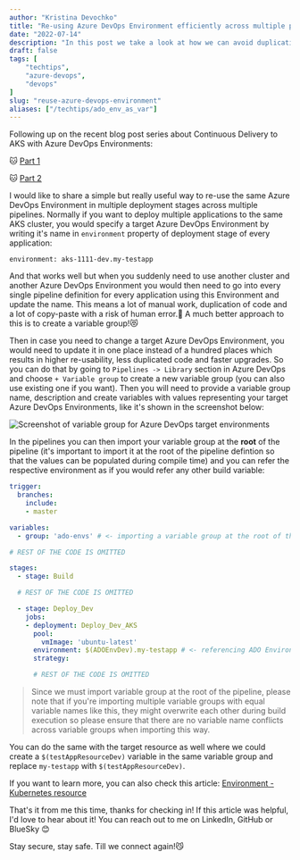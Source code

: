 ```yaml
---
author: "Kristina Devochko"
title: "Re-using Azure DevOps Environment efficiently across multiple pipelines"
date: "2022-07-14"
description: "In this post we take a look at how we can avoid duplication and re-use Azure DevOps Environment across multiple pipelines with variable groups."
draft: false
tags: [
    "techtips",
    "azure-devops",
    "devops"
]
slug: "reuse-azure-devops-environment"
aliases: ["/techtips/ado_env_as_var"]
---
```


Following up on the recent blog post series about Continuous Delivery to AKS with Azure DevOps Environments:

🐱 [Part 1](https://kristhecodingunicorn.com/post/cd-to-aks-with-azure-devops-environments-part-one)

🐱 [Part 2](https://kristhecodingunicorn.com/post/cd-to-aks-with-azure-devops-environments-part-two)

I would like to share a simple but really useful way to re-use the same Azure DevOps Environment in multiple deployment stages across multiple pipelines. Normally if you want to deploy multiple applications to the same AKS cluster, you would specify a target Azure DevOps Environment by writing it\'s name in ```environment``` property of deployment stage of every application:

```environment: aks-1111-dev.my-testapp```

And that works well but when you suddenly need to use another cluster and another Azure DevOps Environment you would then need to go into every single pipeline definition for every application using this Environment and update the name. This means a lot of manual work, duplication of code and a lot of copy-paste with a risk of human error.😤 A much better approach to this is to create a variable group!😻

Then in case you need to change a target Azure DevOps Environment, you would need to update it in one place instead of a hundred places which results in higher re-usability, less duplicated code and faster upgrades. So you can do that by going to ```Pipelines -> Library``` section in Azure DevOps and choose ```+ Variable group``` to create a new variable group (you can also use existing one if you want). Then you will need to provide a variable group name, description and create variables with values representing your target Azure DevOps Environments, like it\'s shown in the screenshot below:

![Screenshot of variable group for Azure DevOps target environments](../../images/tech_tips/ado_env_vargroup.png)

In the pipelines you can then import your variable group at the **root** of the pipeline (it\'s important to import it at the root of the pipeline defintion so that the values can be populated during compile time) and you can refer the respective environment as if you would refer any other build variable:

``` yaml
trigger:
  branches:
    include:
    - master

variables:
  - group: 'ado-envs' # <- importing a variable group at the root of the pipeline definition

# REST OF THE CODE IS OMITTED

stages:
  - stage: Build

  # REST OF THE CODE IS OMITTED

  - stage: Deploy_Dev
    jobs:
    - deployment: Deploy_Dev_AKS
      pool:
        vmImage: 'ubuntu-latest'
      environment: $(ADOEnvDev).my-testapp # <- referencing ADO Environment as regular variable
      strategy:

      # REST OF THE CODE IS OMITTED
```

> Since we must import variable group at the root of the pipeline, please note that if you\'re importing multiple variable groups with equal variable names like this, they might overwrite each other during build execution so please ensure that there are no variable name conflicts across variable groups when importing this way.

You can do the same with the target resource as well where we could create a ```$(testAppResourceDev)``` variable in the same variable group and replace ```my-testapp``` with ```$(testAppResourceDev)```.

If you want to learn more, you can also check this article: [Environment - Kubernetes resource](https://docs.microsoft.com/en-us/azure/devops/pipelines/process/environments-kubernetes?view=azure-devops)

That's it from me this time, thanks for checking in!
If this article was helpful, I'd love to hear about it! You can reach out to me on LinkedIn, GitHub or BlueSky 😊

Stay secure, stay safe.
Till we connect again!😼
